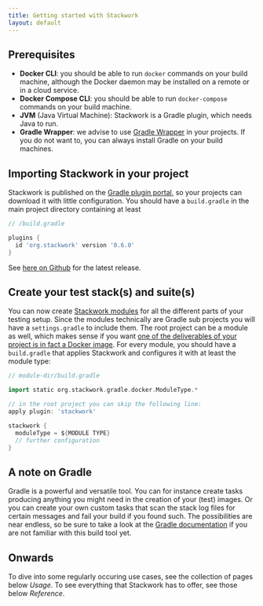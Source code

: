 ```yaml
---
title: Getting started with Stackwork
layout: default
---
```

## Prerequisites
- **Docker CLI**: you should be able to run `docker` commands on your build machine, although the Docker daemon
may be installed on a remote or in a cloud service.
- **Docker Compose CLI**: you should be able to run `docker-compose` commands on your build machine.
- **JVM** (Java Virtual Machine): Stackwork is a Gradle plugin, which needs Java to run.
- **Gradle Wrapper**: we advise to use [Gradle Wrapper](https://docs.gradle.org/current/userguide/gradle_wrapper.html)
in your projects. If you do not want to, you can always install Gradle on your build machines.

## Importing Stackwork in your project
Stackwork is published on the [Gradle plugin portal](https://plugins.gradle.org/plugin/org.stackwork), so your projects
can download it with little configuration. You should have a `build.gradle` in the main project directory containing
at least

~~~ groovy
// /build.gradle

plugins {
  id 'org.stackwork' version '0.6.0'
}
~~~

See [here on Github](https://github.com/stackwork/stackwork/releases) for the latest release.

## Create your test stack(s) and suite(s)
You can now create [Stackwork modules](/reference/modules) for all the different parts of your testing setup.
Since the modules technically are Gradle sub projects you will have a `settings.gradle` to include them.
The root project can be a module as well, which makes sense if you want [one of the deliverables of your project is in
fact a Docker image](/usage/build-publish/). For every module, you should have a `build.gradle` that applies Stackwork
and configures it with at least the module type:

~~~ groovy
// module-dir/build.gradle

import static org.stackwork.gradle.docker.ModuleType.*

// in the root project you can skip the following line:
apply plugin: 'stackwork'

stackwork {
  moduleType = ${MODULE TYPE}
  // further configuration
}
~~~

## A note on Gradle
Gradle is a powerful and versatile tool. You can for instance create tasks producing anything you might need in the
creation of your (test) images. Or you can create your own custom tasks that scan the stack log files for certain
messages and fail your build if you found such. The possibilities are near endless, so be sure to take a look at the
[Gradle documentation](https://docs.gradle.org/current/userguide/userguide.html) if you are not familiar with this
build tool yet.

## Onwards
To dive into some regularly occuring use cases, see the collection of pages below _Usage_.
To see everything that Stackwork has to offer, see those below _Reference_.
